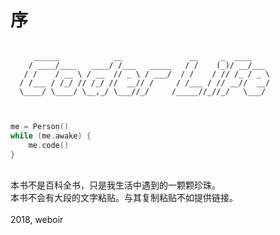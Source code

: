 # 序

```
    
     ______            __               __     _  ____    
    / ____/____   ____/ /___   _____   / /    (_)/ __/___ 
   / /    / __ \ / __  // _ \ / ___/  / /    / // /_ / _ \
  / /___ / /_/ // /_/ //  __// /     / /___ / // __//  __/
  \____/ \____/ \__,_/ \___//_/     /_____//_//_/   \___/ 
                                                         
                                                              
```

```swift
me = Person()
while (me.awake) {
    me.code()
}
```

<br>
本书不是百科全书，只是我生活中遇到的一颗颗珍珠。

<br>
本书不会有大段的文字粘贴。与其复制粘贴不如提供链接。

<br>

<br>
2018, weboir
